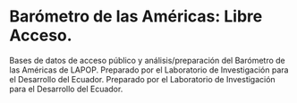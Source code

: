 # Barómetro de las Américas: Libre Acceso.
Bases de datos de acceso público y análisis/preparación del Barómetro de las Américas de LAPOP. Preparado por el Laboratorio de Investigación para el Desarrollo del Ecuador. Preparado por el Laboratorio de Investigación para el Desarrollo del Ecuador. 

 

